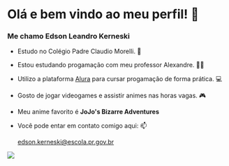 # Olá e bem vindo ao meu perfil! 👋

### Me chamo Edson Leandro Kerneski

- Estudo no Colégio Padre Claudio Morelli. 🏫
- Estou estudando progamação com meu professor Alexandre. 👨‍🏫
- Utilizo a plataforma [Alura](https://www.Alura.com.br) para cursar progamaçâo de forma prática. 💻 
- Gosto de jogar videogames e assistir animes nas horas vagas. 🎮
- Meu anime favorito é **JoJo's Bizarre Adventures**


- Você pode entar em contato comigo aqui: 📫

  edson.kerneski@escola.pr.gov.br


![](https://media1.tenor.com/m/R_NQbI9vk1UAAAAC/dio-the-world.gif)
